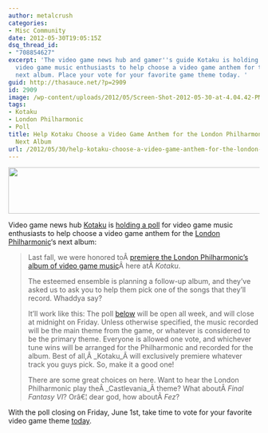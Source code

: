```yaml
---
author: metalcrush
categories:
- Misc Community
date: 2012-05-30T19:05:15Z
dsq_thread_id:
- "708854627"
excerpt: 'The video game news hub and gamer''s guide Kotaku is holding a poll for
  video game music enthusiasts to help choose a video game anthem for the London Philharmonic''s
  next album. Place your vote for your favorite game theme today. '
guid: http://thasauce.net/?p=2909
id: 2909
image: /wp-content/uploads/2012/05/Screen-Shot-2012-05-30-at-4.04.42-PM-73x75.png
tags:
- Kotaku
- London Philharmonic
- Poll
title: Help Kotaku Choose a Video Game Anthem for the London Philharmonic&#8217;s
  Next Album
url: /2012/05/30/help-kotaku-choose-a-video-game-anthem-for-the-london-philharmonics-next-album/
---
```


<center>
  <a href="http://thasauce.net/wp-content/uploads/2012/05/kotaku-banner-21.png"><img class="aligncenter size-full wp-image-2917" title="kotaku-banner 2" src="http://thasauce.net/wp-content/uploads/2012/05/kotaku-banner-21.png" alt="" width="575" height="93" srcset="http://thasauce.net/wp-content/uploads/2012/05/kotaku-banner-21.png 575w, http://thasauce.net/wp-content/uploads/2012/05/kotaku-banner-21-300x48.png 300w, http://thasauce.net/wp-content/uploads/2012/05/kotaku-banner-21-75x12.png 75w" sizes="(max-width: 575px) 100vw, 575px" /></a>
</center>


  
Video game news hub [Kotaku](http://kotaku.com/) is [holding a poll](http://kotaku.com/5913448/help-kotaku-choose-which-video-game-anthem-the-london-philharmonic-records-for-their-next-album) for video game music enthusiasts to help choose a video game anthem for the [London Philharmonic](http://www.lpo.co.uk/)&#8216;s next album:

> Last fall, we were honored toÂ [premiere the London Philharmonic&#8217;s album of video game music](http://kotaku.com/5856955/listen-to-the-best-new-album-of-video-game-music-right-now/gallery/1)Â here atÂ _Kotaku_.
> 
> The esteemed ensemble is planning a follow-up album, and they&#8217;ve asked us to ask you to help them pick one of the songs that they&#8217;ll record. Whaddya say?
> 
> It&#8217;ll work like this: The poll [below](http://kotaku.com/5913448/help-kotaku-choose-which-video-game-anthem-the-london-philharmonic-records-for-their-next-album) will be open all week, and will close at midnight on Friday. Unless otherwise specified, the music recorded will be the main theme from the game, or whatever is considered to be the primary theme. Everyone is allowed one vote, and whichever tune wins will be arranged for the Philharmonic and recorded for the album. Best of all,Â _Kotaku_Â will exclusively premiere whatever track you guys pick. So, make it a good one!
> 
> There are some great choices on here. Want to hear the London Philharmonic play theÂ _Castlevania_Â theme? What aboutÂ _Final Fantasy VI_? Orâ€¦ dear god, how aboutÂ _Fez_?

With the poll closing on Friday, June 1st, take time to vote for your favorite video game theme [today](http://kotaku.com/5913448/help-kotaku-choose-which-video-game-anthem-the-london-philharmonic-records-for-their-next-album).